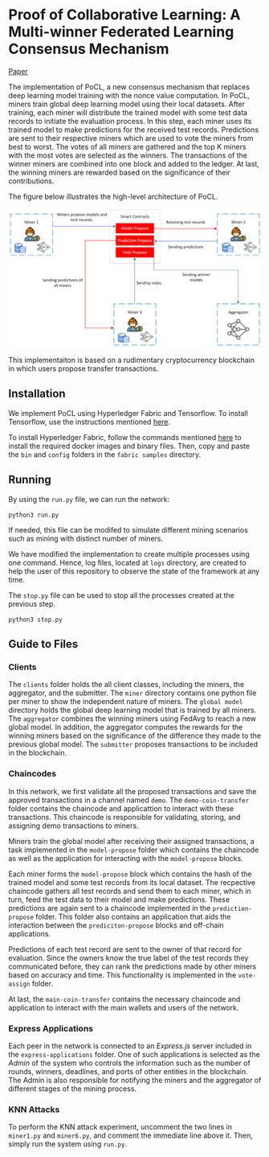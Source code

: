 # Proof of Collaborative Learning: A Multi-winner Federated Learning Consensus Mechanism

[Paper](https://ieeexplore.ieee.org/abstract/document/10664335) 


The implementation of PoCL, a new consensus mechanism that replaces deep learning model training with the nonce value computation.
In PoCL, miners train global deep learning model using their local datasets. After training, each miner will distribute the trained model with some test data records to initiate the evaluation process. In this step, each miner uses its trained model to make predictions for the received test records. Predictions are sent to their respective miners which are used to vote the miners from best to worst. The votes of all miners are gathered and the top K miners with the most votes are selected as the winners. The transactions of the winner miners are combined into one block and added to the ledger. At last, the winning miners are rewarded based on the significance of their contributions.

The figure below illustrates the high-level architecture of PoCL.

![Design](./figures/Design%201.png "Title")

This implementaiton is based on a rudimentary cryptocurrency blockchain in which users propose transfer transactions. 
## Installation
We implement PoCL using Hyperledger Fabric and Tensorflow.
To install Tensorflow, use the instructions mentioned [here](https://www.tensorflow.org/install/pip).

To install Hyperledger Fabric, follow the commands mentioned [here](https://hyperledger-fabric.readthedocs.io/en/release-2.5/getting_started.html) to install the required docker images and binary files. Then, copy and paste the `bin` and `config` folders in the `fabric samples` directory.


## Running
By using the `run.py` file, we can run the network:

```
python3 run.py
```

If needed, this file can be modifed to simulate different mining scenarios such as mining with distinct number of miners. 

We have modified the implementation to create multiple processes using one command. Hence, log files, located at `logs` directory, are created to help the user of this repository to observe the state of the framework at any time. 

The `stop.py` file can be used to stop all the processes created at the previous step.
```
python3 stop.py
```

## Guide to Files

### Clients
The `clients` folder holds the all client classes, including the miners, the aggregator, and the submitter. The `miner` directory contains one python file per miner to show the independent nature of miners. The `global model` directory holds the global deep learning model that is trained by all miners. The `aggregator` combines the winning miners using FedAvg to reach a new global model. In addition, the aggregator computes the rewards for the winning miners based on the significance of the difference they made to the previous global model. The `submitter` proposes transactions to be included in the blockchain.

### Chaincodes
In this network, we first validate all the proposed transactions and save the approved transactions in a channel named `demo`. The `demo-coin-transfer` folder contains the chaincode and applicattion to interact with these transactions. This chaincode is responsible for validating, storing, and assigning demo transactions to miners.

Miners train the global model after receiving their assigned transactions, a task implemented in the `model-propose` folder which contains the chaincode as well as the application for interacting with the `model-propose` blocks.

Each miner forms the `model-propose` block which contains the hash of the trained model and some test records from its local dataset. The recpective chaincode gathers all test records and send them to each miner, which in turn, feed the test data to their model and make predictions. These predictions are again sent to a chaincode implemented in the `prediction-propose` folder. This folder also contains an application that aids the interaction between the `prediciton-propose` blocks and off-chain applications.

Predictions of each test record are sent to the owner of that record for evaluation. Since the owners know the true label of the test records they communicated before, they can rank the predictions made by other miners based on accuracy and time. This functionality is implemented in the `vote-assign` folder.

At last, the `main-coin-transfer` contains the necessary chaincode and application to interact with the main wallets and users of the network.

### Express Applications
Each peer in the network is connected to an *Express.js* server included in the `express-applications` folder. One of such applications is selected as the *Admin* of the system who controls the information such as the number of rounds, winners, deadlines, and ports of other entities in the blockchain. The Admin is also responsible for notifying the miners and the aggregator of different stages of the mining process.

### KNN Attacks
To perform the KNN attack experiment, uncomment the two lines in `miner1.py` and `miner6.py`, and comment the immediate line above it. Then, simply run the system using `run.py`.



